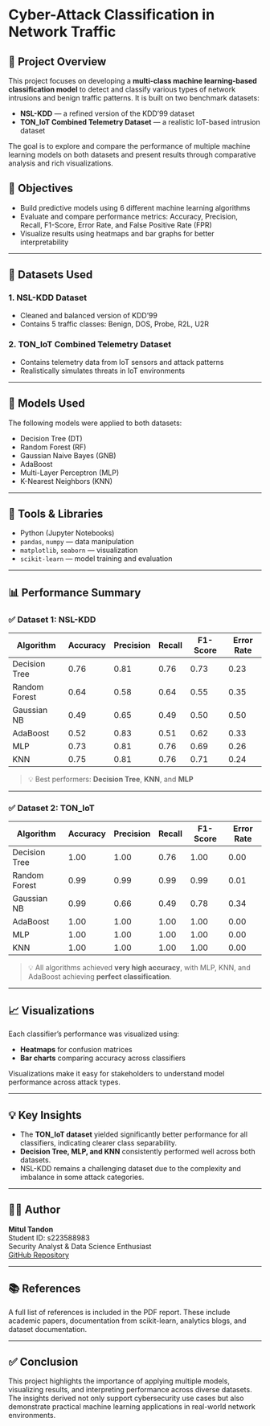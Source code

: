 # Cyber-Attack Classification in Network Traffic

## 📌 Project Overview

This project focuses on developing a **multi-class machine learning-based classification model** to detect and classify various types of network intrusions and benign traffic patterns. It is built on two benchmark datasets:
- **NSL-KDD** — a refined version of the KDD’99 dataset
- **TON_IoT Combined Telemetry Dataset** — a realistic IoT-based intrusion dataset

The goal is to explore and compare the performance of multiple machine learning models on both datasets and present results through comparative analysis and rich visualizations.

## 🎯 Objectives

- Build predictive models using 6 different machine learning algorithms
- Evaluate and compare performance metrics: Accuracy, Precision, Recall, F1-Score, Error Rate, and False Positive Rate (FPR)
- Visualize results using heatmaps and bar graphs for better interpretability

---

## 📁 Datasets Used

### 1. NSL-KDD Dataset
- Cleaned and balanced version of KDD’99
- Contains 5 traffic classes: Benign, DOS, Probe, R2L, U2R

### 2. TON_IoT Combined Telemetry Dataset
- Contains telemetry data from IoT sensors and attack patterns
- Realistically simulates threats in IoT environments

---

## 🧠 Models Used

The following models were applied to both datasets:
- Decision Tree (DT)
- Random Forest (RF)
- Gaussian Naive Bayes (GNB)
- AdaBoost
- Multi-Layer Perceptron (MLP)
- K-Nearest Neighbors (KNN)

---

## 🔧 Tools & Libraries

- Python (Jupyter Notebooks)
- `pandas`, `numpy` — data manipulation
- `matplotlib`, `seaborn` — visualization
- `scikit-learn` — model training and evaluation

---

## 📊 Performance Summary

### ✅ Dataset 1: NSL-KDD

| Algorithm       | Accuracy | Precision | Recall | F1-Score | Error Rate |
|----------------|----------|-----------|--------|----------|------------|
| Decision Tree  | 0.76     | 0.81      | 0.76   | 0.73     | 0.23       |
| Random Forest  | 0.64     | 0.58      | 0.64   | 0.55     | 0.35       |
| Gaussian NB    | 0.49     | 0.65      | 0.49   | 0.50     | 0.50       |
| AdaBoost       | 0.52     | 0.83      | 0.51   | 0.62     | 0.33       |
| MLP            | 0.73     | 0.81      | 0.76   | 0.69     | 0.26       |
| KNN            | 0.75     | 0.81      | 0.76   | 0.71     | 0.24       |

> 💡 Best performers: **Decision Tree**, **KNN**, and **MLP**

---

### ✅ Dataset 2: TON_IoT

| Algorithm       | Accuracy | Precision | Recall | F1-Score | Error Rate |
|----------------|----------|-----------|--------|----------|------------|
| Decision Tree  | 1.00     | 1.00      | 0.76   | 1.00     | 0.00       |
| Random Forest  | 0.99     | 0.99      | 0.99   | 0.99     | 0.01       |
| Gaussian NB    | 0.99     | 0.66      | 0.49   | 0.78     | 0.34       |
| AdaBoost       | 1.00     | 1.00      | 1.00   | 1.00     | 0.00       |
| MLP            | 1.00     | 1.00      | 1.00   | 1.00     | 0.00       |
| KNN            | 1.00     | 1.00      | 1.00   | 1.00     | 0.00       |

> 💡 All algorithms achieved **very high accuracy**, with MLP, KNN, and AdaBoost achieving **perfect classification**.

---

## 📈 Visualizations

Each classifier’s performance was visualized using:
- **Heatmaps** for confusion matrices
- **Bar charts** comparing accuracy across classifiers

Visualizations make it easy for stakeholders to understand model performance across attack types.

---

## 💡 Key Insights

- The **TON_IoT dataset** yielded significantly better performance for all classifiers, indicating clearer class separability.
- **Decision Tree, MLP, and KNN** consistently performed well across both datasets.
- NSL-KDD remains a challenging dataset due to the complexity and imbalance in some attack categories.

---

## 👨‍💻 Author

**Mitul Tandon**  
Student ID: s223588983  
Security Analyst & Data Science Enthusiast  
[GitHub Repository](https://github.com/Mitul22/719_5.1HD_Task)

---

## 📚 References

A full list of references is included in the PDF report. These include academic papers, documentation from scikit-learn, analytics blogs, and dataset documentation.

---

## ✅ Conclusion

This project highlights the importance of applying multiple models, visualizing results, and interpreting performance across diverse datasets. The insights derived not only support cybersecurity use cases but also demonstrate practical machine learning applications in real-world network environments.
